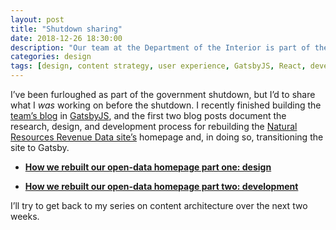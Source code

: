 ```yaml
---
layout: post
title: "Shutdown sharing"
date: 2018-12-26 18:30:00
description: "Our team at the Department of the Interior is part of the government shutdown, and we don’t know how long it’s going to be. As a result, I have some time to work on posts, but in the meantime, here are two I co-wrote with team members at Interior."
categories: design
tags: [design, content strategy, user experience, GatsbyJS, React, development,]
---
```


I’ve been furloughed as part of the government shutdown, but I’d to share what I _was_ working on before the shutdown. I recently finished building the [team’s blog](https://revenuedata.doi.gov/blog/) in [GatsbyJS](https://www.gatsbyjs.org/), and the first two blog posts document the research, design, and development process for rebuilding the [Natural Resources Revenue Data site’s](https://revenuedata.doi.gov) homepage and, in doing so, transitioning the site to Gatsby.

- [**How we rebuilt our open-data homepage part one: design**](https://revenuedata.doi.gov/blog/homepage-revamp/)

- [**How we rebuilt our open-data homepage part two: development**](https://revenuedata.doi.gov/blog/homepage-revamp-part-two/)

I’ll try to get back to my series on content architecture over the next two weeks.


